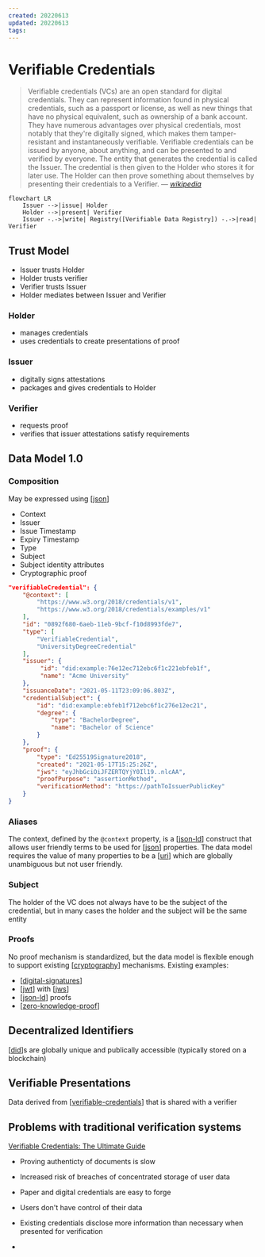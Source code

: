 ```yaml
---
created: 20220613
updated: 20220613
tags:
---
```


# Verifiable Credentials

> Verifiable credentials (VCs) are an open standard for digital credentials. They can represent information found in physical credentials, such as a passport or license, as well as new things that have no physical equivalent, such as ownership of a bank account. They have numerous advantages over physical credentials, most notably that they're digitally signed, which makes them tamper-resistant and instantaneously verifiable. Verifiable credentials can be issued by anyone, about anything, and can be presented to and verified by everyone. The entity that generates the credential is called the Issuer. The credential is then given to the Holder who stores it for later use. The Holder can then prove something about themselves by presenting their credentials to a Verifier.
> &mdash; <cite>[wikipedia][1]</cite>

```mermaid
flowchart LR
    Issuer -->|issue| Holder
    Holder -->|present| Verifier
    Issuer -.->|write| Registry([Verifiable Data Registry]) -.->|read| Verifier
```

## Trust Model

- Issuer trusts Holder
- Holder trusts verifier
- Verifier trusts Issuer
- Holder mediates between Issuer and Verifier

### Holder

- manages credentials
- uses credentials to create presentations of proof

### Issuer

- digitally signs attestations
- packages and gives credentials to Holder

### Verifier

- requests proof
- verifies that issuer attestations satisfy requirements

## Data Model 1.0

### Composition

May be expressed using [[json]]

- Context
- Issuer
- Issue Timestamp
- Expiry Timestamp
- Type
- Subject
- Subject identity attributes
- Cryptographic proof

```JSON
"verifiableCredential": {
    "@context": [
        "https://www.w3.org/2018/credentials/v1",
        "https://www.w3.org/2018/credentials/examples/v1"
    ],
    "id": "0892f680-6aeb-11eb-9bcf-f10d8993fde7",
    "type": [
        "VerifiableCredential",
        "UniversityDegreeCredential"
    ],
    "issuer": {
         "id": "did:example:76e12ec712ebc6f1c221ebfeb1f",
         "name": "Acme University"
    },
    "issuanceDate": "2021-05-11T23:09:06.803Z",
    "credentialSubject": {
        "id": "did:example:ebfeb1f712ebc6f1c276e12ec21",
        "degree": {
            "type": "BachelorDegree",
            "name": "Bachelor of Science"
        }
    },
    "proof": {
        "type": "Ed25519Signature2018",
        "created": "2021-05-17T15:25:26Z",
        "jws": "eyJhbGciOiJFZERTQYjY0Il19..nlcAA",
        "proofPurpose": "assertionMethod",
        "verificationMethod": "https://pathToIssuerPublicKey"
    }
}
```

### Aliases

The context, defined by the `@context` property, is a [[json-ld]] construct that allows user friendly terms to be used for [[json]] properties. The data model requires the value of many properties to be a [[uri]] which are globally unambiguous but not user friendly.

### Subject

The holder of the VC does not always have to be the subject of the credential, but in many cases the holder and the subject will be the same entity

### Proofs

No proof mechanism is standardized, but the data model is flexible enough to support existing [[cryptography]] mechanisms.
Existing examples:

- [[digital-signatures]]
- [[jwt]] with [[jws]]
- [[json-ld]] proofs
- [[zero-knowledge-proof]]

## Decentralized Identifiers

[[did]]s are globally unique and publically accessible (typically stored on a blockchain)

## Verifiable Presentations

Data derived from [[verifiable-credentials]] that is shared with a verifier

## Problems with traditional verification systems

[Verifiable Credentials: The Ultimate Guide](https://blog.dock.io/verifiable-credentials/)

- Proving authenticty of documents is slow
- Increased risk of breaches of concentrated storage of user data
- Paper and digital credentials are easy to forge
- Users don't have control of their data
- Existing credentials disclose more information than necessary when presented for verification

- [1]: https://en.wikipedia.org/wiki/Verifiable_credentials

[//begin]: # "Autogenerated link references for markdown compatibility"
[json]: json "JSON (JavaScript Object Notation)"
[json-ld]: json-ld "JSON-LD (JavaScript Object Notation for Linked Data)"
[uri]: uri "URI (Uniform Resource Identifier)"
[cryptography]: cryptography "Cryptography"
[digital-signatures]: digital-signatures "digital-signatures"
[jwt]: jwt "JWT (JSON Web Token)"
[jws]: jws "JSW (JSON Web Signature)"
[zero-knowledge-proof]: zero-knowledge-proof "Zero-knowledge Proof"
[did]: did "DID (Decentralized Identifier)"
[verifiable-credentials]: verifiable-credentials "Verifiable Credentials"
[//end]: # "Autogenerated link references"
